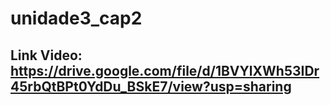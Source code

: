 # unidade3_cap2

## Link Video: https://drive.google.com/file/d/1BVYlXWh53IDr45rbQtBPt0YdDu_BSkE7/view?usp=sharing
